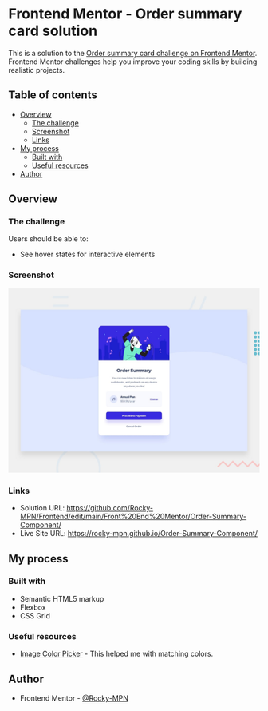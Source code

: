 # Frontend Mentor - Order summary card solution

This is a solution to the [Order summary card challenge on Frontend Mentor](https://www.frontendmentor.io/challenges/order-summary-component-QlPmajDUj). Frontend Mentor challenges help you improve your coding skills by building realistic projects. 

## Table of contents

- [Overview](#overview)
  - [The challenge](#the-challenge)
  - [Screenshot](#screenshot)
  - [Links](#links)
- [My process](#my-process)
  - [Built with](#built-with)
  - [Useful resources](#useful-resources)
- [Author](#author)


## Overview

### The challenge

Users should be able to:

- See hover states for interactive elements

### Screenshot
![](design/desktop-preview.jpg)


### Links

- Solution URL: https://github.com/Rocky-MPN/Frontend/edit/main/Front%20End%20Mentor/Order-Summary-Component/
- Live Site URL: https://rocky-mpn.github.io/Order-Summary-Component/

## My process

### Built with

- Semantic HTML5 markup
- Flexbox
- CSS Grid


### Useful resources

- [Image Color Picker](https://imagecolorpicker.com/en) - This helped me with matching colors.



## Author

- Frontend Mentor - [@Rocky-MPN](https://www.frontendmentor.io/profile/Rocky-MPN)
